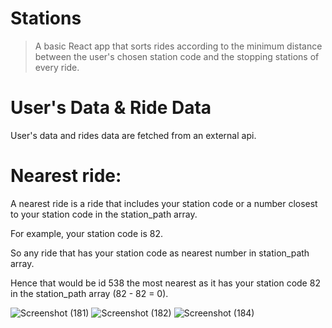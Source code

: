 # Stations
> A basic React app that sorts rides according to the minimum distance between the user's chosen station code and the stopping stations of every ride.

# User's Data & Ride Data
User's data and rides data are fetched from an external api. 
# Nearest ride:
A nearest ride is a ride that includes your station code or a number closest to your station code in the station_path array.

For example, your station code is 82. 

So any ride that has your station code as nearest number in station_path array.


Hence that would be  id 538 the most nearest as it has your station code 82 in the station_path array (82 - 82 = 0). 


![Screenshot (181)](https://user-images.githubusercontent.com/71923204/158275265-3d151bec-e955-4b26-812a-83d5bb0ad8ae.png)
![Screenshot (182)](https://user-images.githubusercontent.com/71923204/158275280-9ab38f39-6dea-4f4b-9d3b-8c4de283702d.png)
![Screenshot (184)](https://user-images.githubusercontent.com/71923204/158275299-4cc2087a-83a1-4c28-818e-a9d636767e29.png)
